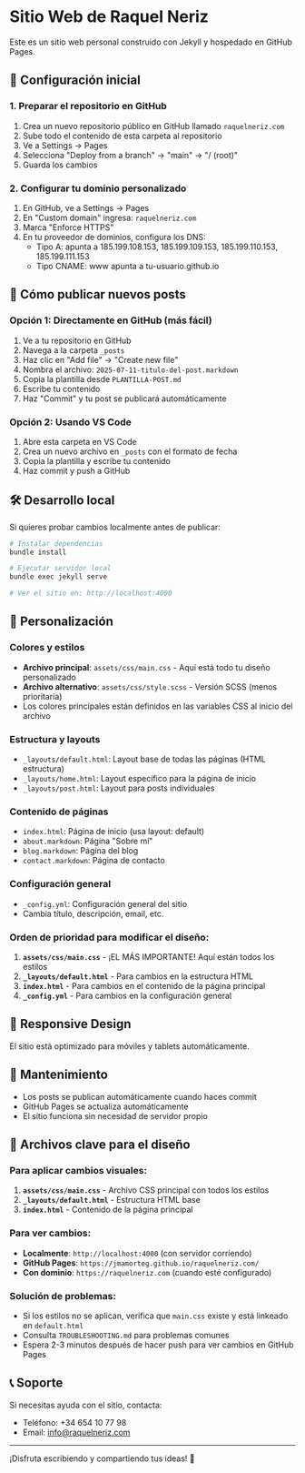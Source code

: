 # Sitio Web de Raquel Neriz

Este es un sitio web personal construido con Jekyll y hospedado en GitHub Pages.

## 🚀 Configuración inicial

### 1. Preparar el repositorio en GitHub

1. Crea un nuevo repositorio público en GitHub llamado `raquelneriz.com`
2. Sube todo el contenido de esta carpeta al repositorio
3. Ve a Settings → Pages
4. Selecciona "Deploy from a branch" → "main" → "/ (root)"
5. Guarda los cambios

### 2. Configurar tu dominio personalizado

1. En GitHub, ve a Settings → Pages
2. En "Custom domain" ingresa: `raquelneriz.com`
3. Marca "Enforce HTTPS"
4. En tu proveedor de dominios, configura los DNS:
   - Tipo A: apunta a 185.199.108.153, 185.199.109.153, 185.199.110.153, 185.199.111.153
   - Tipo CNAME: www apunta a tu-usuario.github.io

## 📝 Cómo publicar nuevos posts

### Opción 1: Directamente en GitHub (más fácil)
1. Ve a tu repositorio en GitHub
2. Navega a la carpeta `_posts`
3. Haz clic en "Add file" → "Create new file"
4. Nombra el archivo: `2025-07-11-titulo-del-post.markdown`
5. Copia la plantilla desde `PLANTILLA-POST.md`
6. Escribe tu contenido
7. Haz "Commit" y tu post se publicará automáticamente

### Opción 2: Usando VS Code
1. Abre esta carpeta en VS Code
2. Crea un nuevo archivo en `_posts` con el formato de fecha
3. Copia la plantilla y escribe tu contenido
4. Haz commit y push a GitHub

## 🛠️ Desarrollo local

Si quieres probar cambios localmente antes de publicar:

```bash
# Instalar dependencias
bundle install

# Ejecutar servidor local
bundle exec jekyll serve

# Ver el sitio en: http://localhost:4000
```

## 🎨 Personalización

### Colores y estilos
- **Archivo principal**: `assets/css/main.css` - Aquí está todo tu diseño personalizado
- **Archivo alternativo**: `assets/css/style.scss` - Versión SCSS (menos prioritaria)
- Los colores principales están definidos en las variables CSS al inicio del archivo

### Estructura y layouts
- `_layouts/default.html`: Layout base de todas las páginas (HTML estructura)
- `_layouts/home.html`: Layout específico para la página de inicio
- `_layouts/post.html`: Layout para posts individuales

### Contenido de páginas
- `index.html`: Página de inicio (usa layout: default)
- `about.markdown`: Página "Sobre mí"
- `blog.markdown`: Página del blog
- `contact.markdown`: Página de contacto

### Configuración general
- `_config.yml`: Configuración general del sitio
- Cambia título, descripción, email, etc.

### Orden de prioridad para modificar el diseño:
1. **`assets/css/main.css`** - ¡EL MÁS IMPORTANTE! Aquí están todos los estilos
2. **`_layouts/default.html`** - Para cambios en la estructura HTML
3. **`index.html`** - Para cambios en el contenido de la página principal
4. **`_config.yml`** - Para cambios en la configuración general

## 📱 Responsive Design

El sitio está optimizado para móviles y tablets automáticamente.

## 🔧 Mantenimiento

- Los posts se publican automáticamente cuando haces commit
- GitHub Pages se actualiza automáticamente
- El sitio funciona sin necesidad de servidor propio

## 🎯 Archivos clave para el diseño

### Para aplicar cambios visuales:
1. **`assets/css/main.css`** - Archivo CSS principal con todos los estilos
2. **`_layouts/default.html`** - Estructura HTML base
3. **`index.html`** - Contenido de la página principal

### Para ver cambios:
- **Localmente**: `http://localhost:4000` (con servidor corriendo)
- **GitHub Pages**: `https://jmamorteg.github.io/raquelneriz.com/`
- **Con dominio**: `https://raquelneriz.com` (cuando esté configurado)

### Solución de problemas:
- Si los estilos no se aplican, verifica que `main.css` existe y está linkeado en `default.html`
- Consulta `TROUBLESHOOTING.md` para problemas comunes
- Espera 2-3 minutos después de hacer push para ver cambios en GitHub Pages

## 📞 Soporte

Si necesitas ayuda con el sitio, contacta:
- Teléfono: +34 654 10 77 98
- Email: info@raquelneriz.com

---

¡Disfruta escribiendo y compartiendo tus ideas! 🌟
